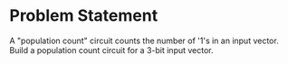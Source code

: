 # Problem Statement

A "population count" circuit counts the number of '1's in an input vector. Build a population count circuit for a 3-bit input vector.